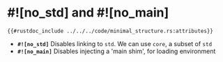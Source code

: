 # #![no_std] and #![no_main]

```rust,noplaypen
{{#rustdoc_include ../../../code/minimal_structure.rs:attributes}}
```

- **`#![no_std]`** Disables linking to `std`. We can use `core`, a subset of `std`
- **`#![no_main]`** Disables injecting a 'main shim', for loading environment